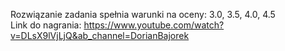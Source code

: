 Rozwiązanie zadania spełnia warunki na oceny: 3.0, 3.5, 4.0, 4.5 <br>
Link do nagrania: https://www.youtube.com/watch?v=DLsX9lVjLjQ&ab_channel=DorianBajorek
